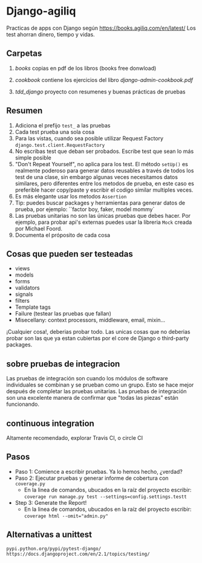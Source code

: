 # Django-agiliq

Practicas de apps con Django según https://books.agiliq.com/en/latest/
Los test ahorran dinero, tiempo y vidas.

## Carpetas

1. *books* copias en pdf de los libros (books free donwload)

2. *cookbook* contiene los ejercicios del libro *django-admin-cookbook.pdf*

3. *tdd_django* proyecto con resumenes y buenas prácticas de pruebas

## Resumen

1. Adiciona el prefijo `test_` a las pruebas
2. Cada test prueba una sola cosa
3. Para las vistas, cuando sea posible utilizar Request Factory `django.test.client.RequestFactory`
4. No escribas test que deban ser probados. Escribe test que sean lo más simple posible
5. "Don't Repeat Yourself", no aplica para los test. El método `setUp()` es realmente poderoso para generar datos reusables a través de todos los test de una clase, sin embargo algunas veces necesitamos datos similares, pero diferentes entre los metodos de prueba, en este caso es preferible hacer copy/paste y escribir el codigo similar multiples veces.
6. Es más elegante usar los metodos `Assertion`
7. Tip: puedes buscar packages y herramientas para generar datos de prueba, por ejemplo: ``factor boy, faker, model mommy`
8. Las pruebas unitarias no son las únicas pruebas que debes hacer. Por ejemplo, para probar api's externas puedes usar la libreria `Mock` creada por Michael Foord.
9. Documenta el próposito de cada cosa

## Cosas que pueden ser testeadas

- views
- models
- forms
- validators
- signals
- filters
- Template tags
- Failure (testear las pruebas que fallan)
- Misecellany: context processors, middleware, email, mixin...

¡Cualquier cosa!, deberias probar todo. Las unicas cosas que no deberias probar son las que ya estan cubiertas por el core de Django o third-party packages.

## sobre pruebas de integracion

Las pruebas de integración son cuando los módulos de software individuales se combinan y se prueban como un grupo. Esto se hace mejor después de completar las pruebas unitarias. Las pruebas de integración son una excelente manera de confirmar que "todas las piezas" están funcionando.

## continuous integration

Altamente recomendado, explorar Travis CI, o circle CI

## Pasos

- Paso 1: Comience a escribir pruebas. Ya lo hemos hecho, ¿verdad?
- Paso 2: Ejecutar pruebas y generar informe de cobertura con `coverage.py`
  - En la linea de comandos, ubucados en la raíz del proyecto escribir:
  `coverage run manage.py test --settings=config.settings.testt`
- Step 3: Generate the Report!
  - En la linea de comandos, ubucados en la raíz del proyecto escribir:
  `coverage html --omit="admin.py"`

## Alternativas a unittest

`pypi.python.org/pypi/pytest-django/`
`https://docs.djangoproject.com/en/2.1/topics/testing/`